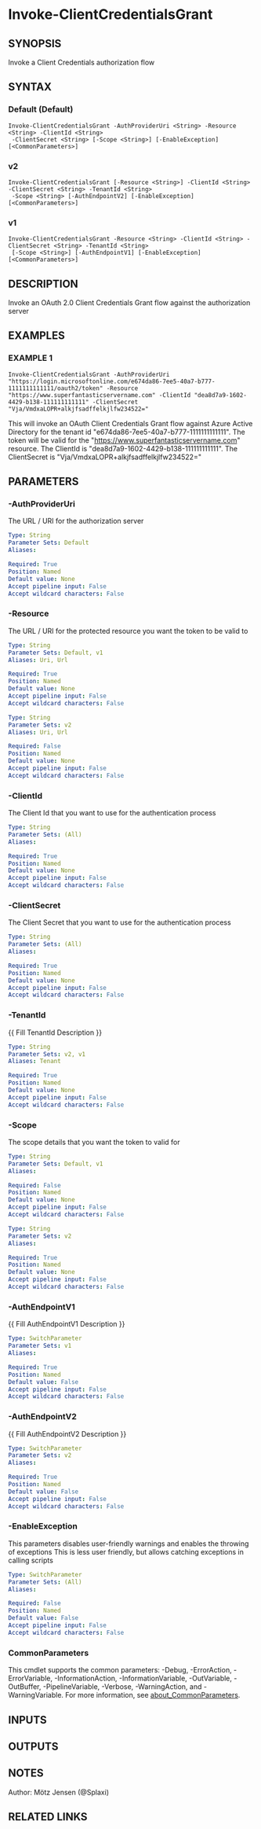 ﻿---
external help file: PSOAuthHelper-help.xml
Module Name: PSOAuthHelper
online version:
schema: 2.0.0
---

# Invoke-ClientCredentialsGrant

## SYNOPSIS
Invoke a Client Credentials authorization flow

## SYNTAX

### Default (Default)
```
Invoke-ClientCredentialsGrant -AuthProviderUri <String> -Resource <String> -ClientId <String>
 -ClientSecret <String> [-Scope <String>] [-EnableException] [<CommonParameters>]
```

### v2
```
Invoke-ClientCredentialsGrant [-Resource <String>] -ClientId <String> -ClientSecret <String> -TenantId <String>
 -Scope <String> [-AuthEndpointV2] [-EnableException] [<CommonParameters>]
```

### v1
```
Invoke-ClientCredentialsGrant -Resource <String> -ClientId <String> -ClientSecret <String> -TenantId <String>
 [-Scope <String>] [-AuthEndpointV1] [-EnableException] [<CommonParameters>]
```

## DESCRIPTION
Invoke an OAuth 2.0 Client Credentials Grant flow against the authorization server

## EXAMPLES

### EXAMPLE 1
```
Invoke-ClientCredentialsGrant -AuthProviderUri "https://login.microsoftonline.com/e674da86-7ee5-40a7-b777-1111111111111/oauth2/token" -Resource "https://www.superfantasticservername.com" -ClientId "dea8d7a9-1602-4429-b138-111111111111" -ClientSecret "Vja/VmdxaLOPR+alkjfsadffelkjlfw234522="
```

This will invoke an OAuth Client Credentials Grant flow against Azure Active Directory for the tenant id "e674da86-7ee5-40a7-b777-1111111111111".
The token will be valid for the "https://www.superfantasticservername.com" resource.
The ClientId is "dea8d7a9-1602-4429-b138-111111111111".
The ClientSecret is "Vja/VmdxaLOPR+alkjfsadffelkjlfw234522="

## PARAMETERS

### -AuthProviderUri
The URL / URI for the authorization server

```yaml
Type: String
Parameter Sets: Default
Aliases:

Required: True
Position: Named
Default value: None
Accept pipeline input: False
Accept wildcard characters: False
```

### -Resource
The URL / URI for the protected resource you want the token to be valid to

```yaml
Type: String
Parameter Sets: Default, v1
Aliases: Uri, Url

Required: True
Position: Named
Default value: None
Accept pipeline input: False
Accept wildcard characters: False
```

```yaml
Type: String
Parameter Sets: v2
Aliases: Uri, Url

Required: False
Position: Named
Default value: None
Accept pipeline input: False
Accept wildcard characters: False
```

### -ClientId
The Client Id that you want to use for the authentication process

```yaml
Type: String
Parameter Sets: (All)
Aliases:

Required: True
Position: Named
Default value: None
Accept pipeline input: False
Accept wildcard characters: False
```

### -ClientSecret
The Client Secret that you want to use for the authentication process

```yaml
Type: String
Parameter Sets: (All)
Aliases:

Required: True
Position: Named
Default value: None
Accept pipeline input: False
Accept wildcard characters: False
```

### -TenantId
{{ Fill TenantId Description }}

```yaml
Type: String
Parameter Sets: v2, v1
Aliases: Tenant

Required: True
Position: Named
Default value: None
Accept pipeline input: False
Accept wildcard characters: False
```

### -Scope
The scope details that you want the token to valid for

```yaml
Type: String
Parameter Sets: Default, v1
Aliases:

Required: False
Position: Named
Default value: None
Accept pipeline input: False
Accept wildcard characters: False
```

```yaml
Type: String
Parameter Sets: v2
Aliases:

Required: True
Position: Named
Default value: None
Accept pipeline input: False
Accept wildcard characters: False
```

### -AuthEndpointV1
{{ Fill AuthEndpointV1 Description }}

```yaml
Type: SwitchParameter
Parameter Sets: v1
Aliases:

Required: True
Position: Named
Default value: False
Accept pipeline input: False
Accept wildcard characters: False
```

### -AuthEndpointV2
{{ Fill AuthEndpointV2 Description }}

```yaml
Type: SwitchParameter
Parameter Sets: v2
Aliases:

Required: True
Position: Named
Default value: False
Accept pipeline input: False
Accept wildcard characters: False
```

### -EnableException
This parameters disables user-friendly warnings and enables the throwing of exceptions
This is less user friendly, but allows catching exceptions in calling scripts

```yaml
Type: SwitchParameter
Parameter Sets: (All)
Aliases:

Required: False
Position: Named
Default value: False
Accept pipeline input: False
Accept wildcard characters: False
```

### CommonParameters
This cmdlet supports the common parameters: -Debug, -ErrorAction, -ErrorVariable, -InformationAction, -InformationVariable, -OutVariable, -OutBuffer, -PipelineVariable, -Verbose, -WarningAction, and -WarningVariable. For more information, see [about_CommonParameters](http://go.microsoft.com/fwlink/?LinkID=113216).

## INPUTS

## OUTPUTS

## NOTES
Author: Mötz Jensen (@Splaxi)

## RELATED LINKS
